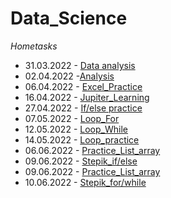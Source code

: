 # Data_Science
*Hometasks*
* 31.03.2022 - [Data analysis](https://docs.google.com/spreadsheets/d/1G-h3pMXY7p7v35T9Grog0bOkqJQV9vZScG8vZcmnzpE/edit?usp=sharing)
* 02.04.2022 -[Analysis](https://docs.google.com/spreadsheets/d/1sZYnh5H3DwyIlpXQo9e-2VuyaZCkqJHumUgBBpfgVeU/edit?usp=sharing)
* 06.04.2022 - [Excel_Practice](https://docs.google.com/spreadsheets/d/1vp9dg2Igw3GS57lGHvyp6U9iUkOGRRiaRnI1kUsesqo/edit?usp=sharing)
* 16.04.2022 - [Jupiter_Learning](https://colab.research.google.com/drive/1RY2EXw6kVKUT16VZ22Fd0YFf1_MSQlmV?usp=sharing)
* 27.04.2022 - [If/else practice](https://colab.research.google.com/drive/1p6TxWZaL9mfnzYWIPCIQ1cPrWcZfmqMw?usp=sharing)
* 07.05.2022 - [Loop_For](https://colab.research.google.com/drive/15kTElo5_F6VW0ltxGCFVcuHYAb8nBWDI?usp=sharing)
* 12.05.2022 - [Loop_While](https://colab.research.google.com/drive/1IVYDA1EFGDUwGoPeNRNSFGHQ-4V8Vald?usp=sharing)
* 14.05.2022 - [Loop_practice](https://colab.research.google.com/drive/1hjz2blSVEmk2jlPim1OL4bJKhZaStJYC?usp=sharing)
* 06.06.2022 - [Practice_List_array](https://colab.research.google.com/drive/1OX6C0Q6OwVG44y_ltSe72KQXtD1uRJn4?usp=sharing)
* 09.06.2022 - [Stepik_if/else](https://colab.research.google.com/drive/1uT2zXSbg3wOJECCvkSTWYpvGC3WCOXEJ?usp=sharing)
* 09.06.2022 - [Practice_List_array](https://colab.research.google.com/drive/1LzKW2dVt5yw0GYHQz1dt8b40kLj_v2R3?usp=sharing)
* 10.06.2022 - [Stepik_for/while](https://colab.research.google.com/drive/1Nl-fUA61N5OrE9Kggo_TaZByjBmRyUB1?usp=sharing)
